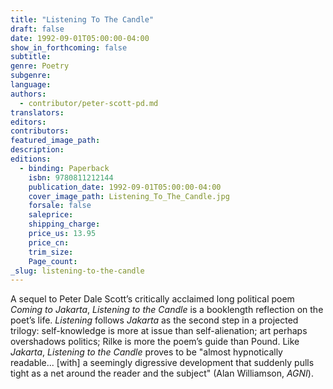 ```yaml
---
title: "Listening To The Candle"
draft: false
date: 1992-09-01T05:00:00-04:00
show_in_forthcoming: false
subtitle:
genre: Poetry
subgenre:
language:
authors:
  - contributor/peter-scott-pd.md
translators:
editors:
contributors:
featured_image_path:
description:
editions:
  - binding: Paperback
    isbn: 9780811212144
    publication_date: 1992-09-01T05:00:00-04:00
    cover_image_path: Listening_To_The_Candle.jpg
    forsale: false
    saleprice:
    shipping_charge:
    price_us: 13.95
    price_cn:
    trim_size:
    Page_count:
_slug: listening-to-the-candle
---
```


A sequel to Peter Dale Scott’s critically acclaimed long political poem _Coming to Jakarta_, _Listening to the Candle_ is a booklength reflection on the poet’s life. _Listening_ follows _Jakarta_ as the second step in a projected trilogy: self-knowledge is more at issue than self-alienation; art perhaps overshadows politics; Rilke is more the poem’s guide than Pound. Like _Jakarta_, _Listening to the Candle_ proves to be "almost hypnotically readable... [with] a seemingly digressive development that suddenly pulls tight as a net around the reader and the subject" (Alan Williamson, _AGNI_).

